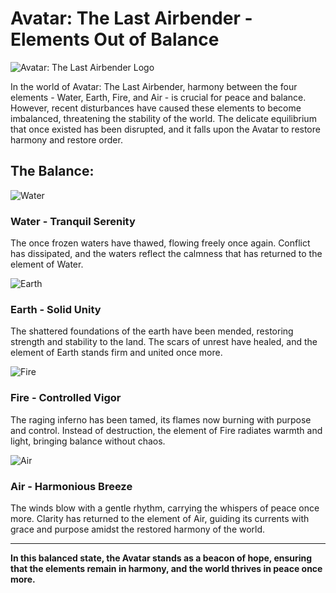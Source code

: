 # Avatar: The Last Airbender - Elements Out of Balance

![Avatar: The Last Airbender Logo](pics/avatar-logo.png)

In the world of Avatar: The Last Airbender, harmony between the four elements - Water, Earth, Fire, and Air - is crucial for peace and balance. However, recent disturbances have caused these elements to become imbalanced, threatening the stability of the world. The delicate equilibrium that once existed has been disrupted, and it falls upon the Avatar to restore harmony and restore order.

## The Balance:

![Water](pics/katara/katara-waterbender.webp)
### Water - Tranquil Serenity
The once frozen waters have thawed, flowing freely once again. Conflict has dissipated, and the waters reflect the calmness that has returned to the element of Water.

![Earth](pics/toph/toph-earthbender.png)
### Earth - Solid Unity
The shattered foundations of the earth have been mended, restoring strength and stability to the land. The scars of unrest have healed, and the element of Earth stands firm and united once more.

![Fire](pics/zuko/zuko-firebender.webp)
### Fire - Controlled Vigor
The raging inferno has been tamed, its flames now burning with purpose and control. Instead of destruction, the element of Fire radiates warmth and light, bringing balance without chaos.

![Air](pics/aang/aang-airbender.png)
### Air - Harmonious Breeze
The winds blow with a gentle rhythm, carrying the whispers of peace once more. Clarity has returned to the element of Air, guiding its currents with grace and purpose amidst the restored harmony of the world.

---
**In this balanced state, the Avatar stands as a beacon of hope, ensuring that the elements remain in harmony, and the world thrives in peace once more.**